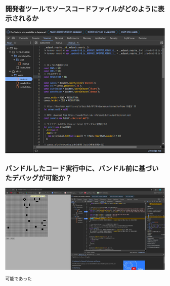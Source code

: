 ## 開発者ツールでソースコードファイルがどのように表示されるか

![alt text](image.png)

## バンドルしたコード実行中に、バンドル前に基づいたデバッグが可能か？

![alt text](image-1.png)

可能であった
